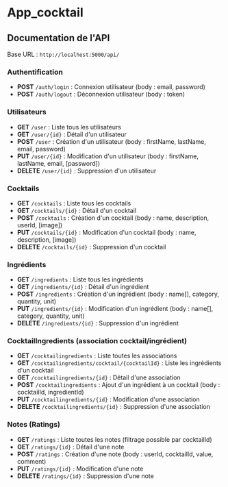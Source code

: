 # App_cocktail

## Documentation de l'API

Base URL : `http://localhost:5000/api/`

### Authentification

- **POST** `/auth/login` : Connexion utilisateur (body : email, password)
- **POST** `/auth/logout` : Déconnexion utilisateur (body : token)

### Utilisateurs

- **GET** `/user` : Liste tous les utilisateurs
- **GET** `/user/{id}` : Détail d'un utilisateur
- **POST** `/user` : Création d'un utilisateur (body : firstName, lastName, email, password)
- **PUT** `/user/{id}` : Modification d'un utilisateur (body : firstName, lastName, email, [password])
- **DELETE** `/user/{id}` : Suppression d'un utilisateur

### Cocktails

- **GET** `/cocktails` : Liste tous les cocktails
- **GET** `/cocktails/{id}` : Détail d'un cocktail
- **POST** `/cocktails` : Création d'un cocktail (body : name, description, userId, [image])
- **PUT** `/cocktails/{id}` : Modification d'un cocktail (body : name, description, [image])
- **DELETE** `/cocktails/{id}` : Suppression d'un cocktail

### Ingrédients

- **GET** `/ingredients` : Liste tous les ingrédients
- **GET** `/ingredients/{id}` : Détail d'un ingrédient
- **POST** `/ingredients` : Création d'un ingrédient (body : name[], category, quantity, unit)
- **PUT** `/ingredients/{id}` : Modification d'un ingrédient (body : name[], category, quantity, unit)
- **DELETE** `/ingredients/{id}` : Suppression d'un ingrédient

### CocktailIngredients (association cocktail/ingrédient)

- **GET** `/cocktailingredients` : Liste toutes les associations
- **GET** `/cocktailingredients/cocktail/{cocktailId}` : Liste les ingrédients d'un cocktail
- **GET** `/cocktailingredients/{id}` : Détail d'une association
- **POST** `/cocktailingredients` : Ajout d'un ingrédient à un cocktail (body : cocktailId, ingredientId)
- **PUT** `/cocktailingredients/{id}` : Modification d'une association
- **DELETE** `/cocktailingredients/{id}` : Suppression d'une association

### Notes (Ratings)

- **GET** `/ratings` : Liste toutes les notes (filtrage possible par cocktailId)
- **GET** `/ratings/{id}` : Détail d'une note
- **POST** `/ratings` : Création d'une note (body : userId, cocktailId, value, comment)
- **PUT** `/ratings/{id}` : Modification d'une note
- **DELETE** `/ratings/{id}` : Suppression d'une note

